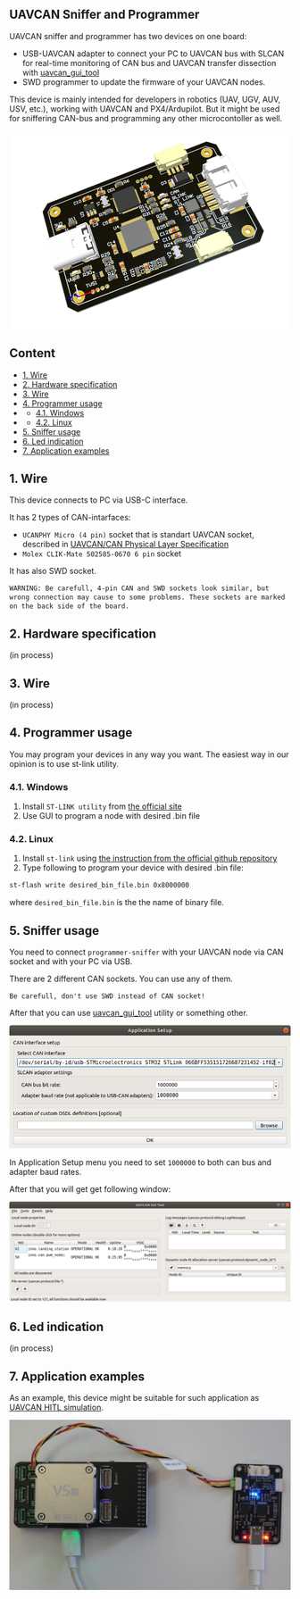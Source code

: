 ## UAVCAN Sniffer and Programmer

UAVCAN sniffer and programmer has two devices on one board:
- USB-UAVCAN adapter to connect your PC to UAVCAN bus with SLCAN for real-time monitoring of CAN bus and UAVCAN transfer dissection with [uavcan_gui_tool](https://github.com/UAVCAN/gui_tool)
- SWD programmer to update the firmware of your UAVCAN nodes.

This device is mainly intended for developers in robotics (UAV, UGV, AUV, USV, etc.), working with UAVCAN and PX4/Ardupilot. But it might be used for sniffering CAN-bus and programming any other microcontoller as well.

![programmer_sniffer](programmer_sniffer.png?raw=true "programmer_sniffer")

## Content
  - [1. Wire](#1-wire)
  - [2. Hardware specification](#2-wire)
  - [3. Wire](#3-wire)
  - [4. Programmer usage](#4-programmer-usage)
  - - [4.1. Windows](#41-windows)
  - - [4.2. Linux](#42-linux)
  - [5. Sniffer usage](#5-sniffer-usage)
  - [6. Led indication](#6-led-indication)
  - [7. Application examples](#7-application-examples)

## 1. Wire

This device connects to PC via USB-C interface.

It has 2 types of CAN-intarfaces:
- `UCANPHY Micro (4 pin)` socket that is standart UAVCAN socket, described in [UAVCAN/CAN Physical Layer Specification](https://forum.uavcan.org/t/uavcan-can-physical-layer-specification-v1-0/1471)
- `Molex CLIK-Mate 502585-0670 6 pin` socket 

It has also SWD socket.

```
WARNING: Be carefull, 4-pin CAN and SWD sockets look similar, but wrong connection may cause to some problems. These sockets are marked on the back side of the board.
```

## 2. Hardware specification

(in process)

## 3. Wire

(in process)

## 4. Programmer usage

You may program your devices in any way you want. The easiest way in our opinion is to use st-link utility.


### 4.1. Windows

1. Install `ST-LINK utility` from [the official site](https://www.st.com/en/development-tools/stsw-link004.html)
2. Use GUI to program a node with desired .bin file


### 4.2. Linux

1. Install `st-link` using [the instruction from the official github repository](https://github.com/stlink-org/stlink#installation)
2. Type following to program your device with desired .bin file:

```bash
st-flash write desired_bin_file.bin 0x8000000
```

where `desired_bin_file.bin` is the the name of binary file.

## 5. Sniffer usage

You need to connect `programmer-sniffer` with  your UAVCAN node via CAN socket and with your PC via USB.

There are 2 different CAN sockets. You can use any of them.

```
Be carefull, don't use SWD instead of CAN socket!
```

After that you can use [uavcan_gui_tool](https://github.com/UAVCAN/gui_tool) utility or something other.

![app_setup](app_setup.png?raw=true "app_setup")

In Application Setup menu you need to set `1000000` to both can bus and adapter baud rates.

After that you will get get following window:

![uavcan_gui_tool](uavcan_gui_tool.png?raw=true "uavcan_gui_tool")

## 6. Led indication

(in process)

## 7. Application examples

As an example, this device might be suitable for such application as [UAVCAN HITL simulation](https://github.com/InnopolisAero/innopolis_vtol_dynamics).

![alt text](https://github.com/InnopolisAero/innopolis_vtol_dynamics/blob/master/img/sniffer_connection.png?raw=true)